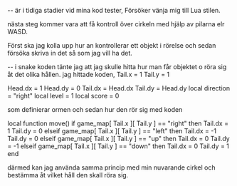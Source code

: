 -- är i tidiga stadier vid mina kod tester, Försöker vänja mig till Lua stilen. 

nästa steg kommer vara att få kontroll över cirkeln med hjälp av pilarna elr WASD.

Först ska jag kolla upp hur an kontrollerar ett objekt i rörelse och sedan försöka skriva in det så som jag vill ha det.

-- i snake koden tänte jag att jag skulle hitta hur man får objektet o röra sig åt det olika hållen. jag hittade koden,
Tail.x = 1
Tail.y = 1

Head.dx = 1
Head.dy = 0
Tail.dx = Head.dx
Tail.dy = Head.dy
local direction = "right"
local level = 1
local score = 0

som definierar ormen
och sedan hur den rör sig med koden

local function move()
  if game_map[ Tail.x ][ Tail.y ] == "right" then
    Tail.dx = 1
    Tail.dy = 0
  elseif game_map[ Tail.x ][ Tail.y ] == "left" then
    Tail.dx = -1
    Tail.dy = 0
  elseif game_map[ Tail.x ][ Tail.y ] == "up" then
    Tail.dx = 0
    Tail.dy = -1
  elseif game_map[ Tail.x ][ Tail.y ] == "down" then
    Tail.dx = 0
    Tail.dy = 1
  end

  därmed kan jag använda samma princip med min nuvarande cirkel och bestämma åt vilket håll den skall röra sig.
